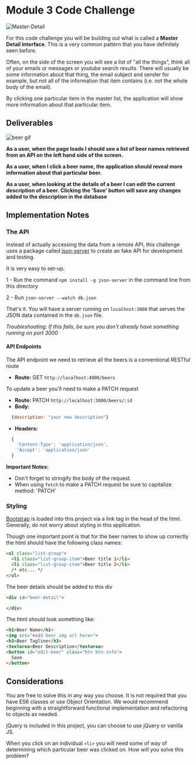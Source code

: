 # Module 3 Code Challenge
![Master-Detail](Master-Detail.png)

For this code challenge you will be building out what is called a **Master Detail Interface**.  This is a very common pattern that you have definitely seen before.

Often, on the side of the screen you will see a list of "all the things", think all of your emails or messages or youtube search results. There will usually be some information about that thing, the email subject and sender for example, but not all of the information that item contains (i.e. not the whole body of the email).

By clicking one particular item in the master list, the application will show more information about that particular item.

## Deliverables

![beer gif](code-challenge-mod-iii-round-ii.gif)

**As a user, when the page loads I should see a list of beer names retrieved from an API on the left hand side of the screen.**

**As a user, when I click a beer name, the application should reveal more information about that particular beer.**

**As a user, when looking at the details of a beer I can edit the current description of a beer. Clicking the 'Save' button will save any changes added to the description in the database**


## Implementation Notes

### The API

Instead of actually accessing the data from a remote API, this challenge uses a package called [json-server](https://github.com/typicode/json-server) to create an fake API for development and testing.

It is very easy to set-up.

1 - Run the command `npm install -g json-server` in the command line from this directory

2 - Run  `json-server --watch db.json`

That's it. You will have a server running on `localhost:3000` that serves the JSON data contained in the `db.json` file.

*Troubleshooting: If this fails, be sure you don't already have something running on port 3000*

#### API Endpoints

The API endpoint we need to retrieve all the beers is a conventional RESTful route
* **Route:** GET `http://localhost:4000/beers`

To update a beer you'll need to make a PATCH request
* **Route:** PATCH `http://localhost:3000/beers/:id`
* **Body:**
```js
  {description: "your new description"}
```
* **Headers:**
```js
  {
    'Content-Type': 'application/json',
    'Accept': 'application/json'
  }
  ```

  **Important Notes:**
  * Don't forget to stringify the body of the request.
  * When using `fetch` to make a PATCH request be sure to capitalize method: 'PATCH'



### Styling

[Bootstrap](https://getbootstrap.com/docs/3.3/components/#list-group) is loaded into this project via a link tag in the head of the html. Generally, do not worry about styling in this application.

Though one important point is that for the beer names to show up correctly the html should have the following class names:

```html
<ul class="list-group">
  <li class="list-group-item">Beer title 1</li>
  <li class="list-group-item">Beer title 2</li>
  /* etc... */
</ul>
```

The beer details should be added to this div

```html
<div id="beer-detail">

</div>
```

The html should look something like:

```html
<h1>Beer Name</h1>
<img src="<add beer img url here>">
<h3>Beer Tagline</h3>
<textarea>Beer Description</textarea>
<button id="edit-beer" class="btn btn-info">
  Save
</button>
```

## Considerations

You are free to solve this in any way you choose. It is not required that you have ES6 classes or use Object Orientation. We would recommend beginning with a straightforward functional implementation and refactoring to objects as needed.

jQuery is included in this project, you can choose to use jQuery or vanilla JS.

When you click on an individual `<li>` you will need some of way of determining which particular beer was clicked on. How will you solve this problem?
